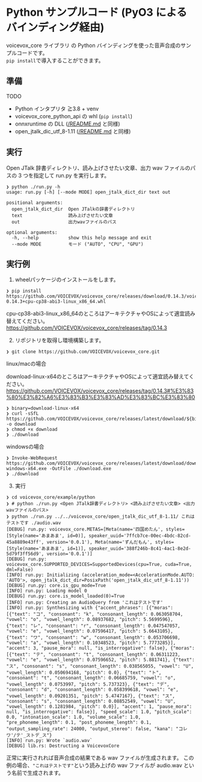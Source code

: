 # Python サンプルコード (PyO3 によるバインディング経由)

voicevox_core ライブラリ の Python バインディングを使った音声合成のサンプルコードです。  
`pip install`で導入することができます。

## 準備

TODO

- Python インタプリタ ≧3.8 + venv
- voicevox_core_python_api の whl (`pip install`)
- onnxruntime の DLL ([/README.md](https://github.com/VOICEVOX/voicevox_core#%E7%92%B0%E5%A2%83%E6%A7%8B%E7%AF%89) と同様)
- open_jtalk_dic_utf_8-1.11 ([/README.md](https://github.com/VOICEVOX/voicevox_core#%E7%92%B0%E5%A2%83%E6%A7%8B%E7%AF%89) と同様)

## 実行

Open JTalk 辞書ディレクトリ、読み上げさせたい文章、出力 wav ファイルのパスの 3 つを指定して run.py を実行します。


```console
❯ python ./run.py -h
usage: run.py [-h] [--mode MODE] open_jtalk_dict_dir text out

positional arguments:
  open_jtalk_dict_dir  Open JTalkの辞書ディレクトリ
  text                 読み上げさせたい文章
  out                  出力wavファイルのパス

optional arguments:
  -h, --help           show this help message and exit
  --mode MODE          モード ("AUTO", "CPU", "GPU")
```

## 実行例

1. wheelパッケージのインストールをします。

```console
❯ pip install https://github.com/VOICEVOX/voicevox_core/releases/download/0.14.3/voicevox_core-0.14.3+cpu-cp38-abi3-linux_x86_64.whl
```

cpu-cp38-abi3-linux_x86_64のところはアーキテクチャやOSによって適宜読み替えてください。
https://github.com/VOICEVOX/voicevox_core/releases/tag/0.14.3


2. リポジトリを取得し環境構築します。

```console
❯ git clone https://github.com/VOICEVOX/voicevox_core.git
```

linux/macの場合

download-linux-x64のところはアーキテクチャやOSによって適宜読み替えてください。
https://github.com/VOICEVOX/voicevox_core/releases/tag/0.14.3#%E3%83%80%E3%82%A6%E3%83%B3%E3%83%AD%E3%83%BC%E3%83%80

```console
❯ binary=download-linux-x64
❯ curl -sSfL https://github.com/VOICEVOX/voicevox_core/releases/latest/download/${binary} -o download
❯ chmod +x download
❯ ./download
```

windowsの場合

```console
❯ Invoke-WebRequest https://github.com/VOICEVOX/voicevox_core/releases/latest/download/download-windows-x64.exe -OutFile ./download.exe
❯ ./download
```

3. 実行


```console
❯ cd voicevox_core/example/python
❯ # python ./run.py <Open JTalk辞書ディレクトリ> <読み上げさせたい文章> <出力wavファイルのパス>
❯ python ./run.py ../../voicevox_core/open_jtalk_dic_utf_8-1.11/ これはテストです ./audio.wav
[DEBUG] run.py: voicevox_core.METAS=[Meta(name='四国めたん', styles=[Style(name='あまあま', id=0)], speaker_uuid='7ffcb7ce-00ec-4bdc-82cd-45a8889e43ff', version='0.0.1'), Meta(name='ずんだもん', styles=[Style(name='あまあま', id=1)], speaker_uuid='388f246b-8c41-4ac1-8e2d-5d79f3ff56d9', version='0.0.1')]
[DEBUG] run.py: voicevox_core.SUPPORTED_DEVICES=SupportedDevices(cpu=True, cuda=True, dml=False)
[INFO] run.py: Initializing (acceleration_mode=<AccelerationMode.AUTO: 'AUTO'>, open_jtalk_dict_dir=PosixPath('open_jtalk_dic_utf_8-1.11'))
[DEBUG] run.py: core.is_gpu_mode=True
[INFO] run.py: Loading model 0
[DEBUG] run.py: core.is_model_loaded(0)=True
[INFO] run.py: Creating an AudioQuery from 'これはテストです'
[INFO] run.py: Synthesizing with {"accent_phrases": [{"moras": [{"text": "コ", "consonant": "k", "consonant_length": 0.063058704, "vowel": "o", "vowel_length": 0.08937682, "pitch": 5.5699596}, {"text": "レ", "consonant": "r", "consonant_length": 0.047547057, "vowel": "e", "vowel_length": 0.07596417, "pitch": 5.6643105}, {"text": "ワ", "consonant": "w", "consonant_length": 0.053706698, "vowel": "a", "vowel_length": 0.10348523, "pitch": 5.7773285}], "accent": 3, "pause_mora": null, "is_interrogative": false}, {"moras": [{"text": "テ", "consonant": "t", "consonant_length": 0.06311223, "vowel": "e", "vowel_length": 0.07596652, "pitch": 5.881741}, {"text": "ス", "consonant": "s", "consonant_length": 0.038565055, "vowel": "U", "vowel_length": 0.050694168, "pitch": 0.0}, {"text": "ト", "consonant": "t", "consonant_length": 0.06685759, "vowel": "o", "vowel_length": 0.0753997, "pitch": 5.737323}, {"text": "デ", "consonant": "d", "consonant_length": 0.058399618, "vowel": "e", "vowel_length": 0.09201351, "pitch": 5.4747167}, {"text": "ス", "consonant": "s", "consonant_length": 0.08852549, "vowel": "U", "vowel_length": 0.1281984, "pitch": 0.0}], "accent": 1, "pause_mora": null, "is_interrogative": false}], "speed_scale": 1.0, "pitch_scale": 0.0, "intonation_scale": 1.0, "volume_scale": 1.0, "pre_phoneme_length": 0.1, "post_phoneme_length": 0.1, "output_sampling_rate": 24000, "output_stereo": false, "kana": "コレワ'/テ'_ストデ_ス"}
[INFO] run.py: Wrote `audio.wav`
[DEBUG] lib.rs: Destructing a VoicevoxCore
```

正常に実行されれば音声合成の結果である wav ファイルが生成されます。
この例の場合、`"これはテストです"`という読み上げの wav ファイルが audio.wav という名前で生成されます。
